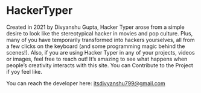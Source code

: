 # HackerTyper

Created in 2021 by Divyanshu Gupta, Hacker Typer arose from a simple desire to look like the stereotypical hacker in movies and pop culture. Plus, many of you have temporarily transformed into hackers yourselves, all from a few clicks on the keyboard (and some programming magic behind the scenes!).
Also, if you are using Hacker Typer in any of your projects, videos or images, feel free to reach out! It’s amazing to see what happens when people’s creativity interacts with this site.
You can Contribute to the Project if yoy feel like.

You can reach the developer here: itsdivyanshu799@gmail.com
